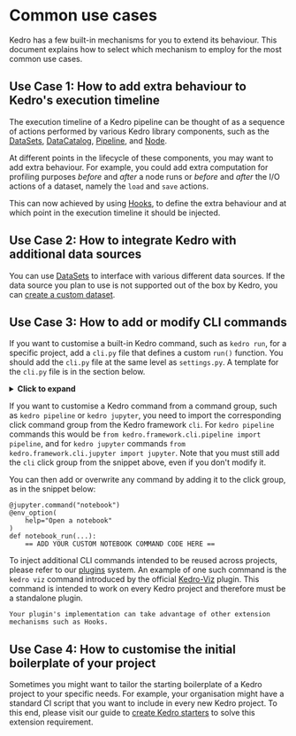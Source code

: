 # Common use cases

Kedro has a few built-in mechanisms for you to extend its behaviour. This document explains how to select which mechanism to employ for the most common use cases.

## Use Case 1: How to add extra behaviour to Kedro's execution timeline

The execution timeline of a Kedro pipeline can be thought of as a sequence of actions performed by various Kedro library components, such as the [DataSets](/kedro.extras.datasets), [DataCatalog](/kedro.io.DataCatalog), [Pipeline](/kedro.pipeline.Pipeline), and [Node](/kedro.pipeline.node.Node).

At different points in the lifecycle of these components, you may want to add extra behaviour. For example, you could add extra computation for profiling purposes _before_ and _after_ a node runs or _before_ and _after_ the I/O actions of a dataset, namely the `load` and `save` actions.

This can now achieved by using [Hooks](./hooks.md), to define the extra behaviour and at which point in the execution timeline it should be injected.

## Use Case 2: How to integrate Kedro with additional data sources

You can use [DataSets](/kedro.extras.datasets) to interface with various different data sources. If the data source you plan to use is not supported out of the box by Kedro, you can [create a custom dataset](custom_datasets.md).

## Use Case 3: How to add or modify CLI commands

If you want to customise a built-in Kedro command, such as `kedro run`, for a specific project, add a `cli.py` file that defines a custom `run()` function. You should add the `cli.py` file at the same level as `settings.py`. A template for the `cli.py` file is in the section below.

<details>
<summary><b>Click to expand</b></summary>

```
"""Command line tools for manipulating a Kedro project.
Intended to be invoked via `kedro`."""
import click
from kedro.framework.cli.utils import (
    CONTEXT_SETTINGS,
    _config_file_callback,
    _reformat_load_versions,
    _split_params,
    env_option,
    split_string,
)

from kedro.framework.cli.project import (
    FROM_INPUTS_HELP, TO_OUTPUTS_HELP, FROM_NODES_HELP, TO_NODES_HELP, NODE_ARG_HELP,
    RUNNER_ARG_HELP, ASYNC_ARG_HELP, TAG_ARG_HELP, LOAD_VERSION_HELP,
    PIPELINE_ARG_HELP, CONFIG_FILE_HELP, PARAMS_ARG_HELP
)


@click.group(context_settings=CONTEXT_SETTINGS, name=__file__)
def cli():
    """Command line tools for manipulating a Kedro project."""


@cli.command()
@click.option(
    "--from-inputs", type=str, default="", help=FROM_INPUTS_HELP, callback=split_string
)
@click.option(
    "--to-outputs", type=str, default="", help=TO_OUTPUTS_HELP, callback=split_string
)
@click.option(
    "--from-nodes", type=str, default="", help=FROM_NODES_HELP, callback=split_string
)
@click.option(
    "--to-nodes", type=str, default="", help=TO_NODES_HELP, callback=split_string
)
@click.option("--node", "-n", "node_names", type=str, multiple=True, help=NODE_ARG_HELP)
@click.option(
    "--runner", "-r", type=str, default=None, multiple=False, help=RUNNER_ARG_HELP
)
@click.option("--async", "is_async", is_flag=True, multiple=False, help=ASYNC_ARG_HELP)
@env_option
@click.option("--tag", "-t", type=str, multiple=True, help=TAG_ARG_HELP)
@click.option(
    "--load-version",
    "-lv",
    type=str,
    multiple=True,
    help=LOAD_VERSION_HELP,
    callback=_reformat_load_versions,
)
@click.option("--pipeline", "-p", type=str, default=None, help=PIPELINE_ARG_HELP)
@click.option(
    "--config",
    "-c",
    type=click.Path(exists=True, dir_okay=False, resolve_path=True),
    help=CONFIG_FILE_HELP,
    callback=_config_file_callback,
)
@click.option(
    "--params", type=str, default="", help=PARAMS_ARG_HELP, callback=_split_params
)
def run(
    tag,
    env,
    parallel,
    runner,
    is_async,
    node_names,
    to_nodes,
    from_nodes,
    from_inputs,
    to_outputs,
    load_version,
    pipeline,
    config,
    params,
):
    """Run the pipeline."""

    == ADD YOUR CUSTOM RUN COMMAND CODE HERE ==

```
</details>

If you want to customise a Kedro command from a command group, such as `kedro pipeline` or `kedro jupyter`, you need to import the corresponding click command group from the Kedro framework `cli`. For `kedro pipeline` commands this would be `from kedro.framework.cli.pipeline import pipeline`, and for `kedro jupyter` commands `from kedro.framework.cli.jupyter import jupyter`. Note that you must still add the `cli` click group from the snippet above, even if you don't modify it.

You can then add or overwrite any command by adding it to the click group, as in the snippet below:
```
@jupyter.command("notebook")
@env_option(
    help="Open a notebook"
)
def notebook_run(...):
    == ADD YOUR CUSTOM NOTEBOOK COMMAND CODE HERE ==
```

To inject additional CLI commands intended to be reused across projects, please refer to our [plugins](./plugins.md) system. An example of one such command is the `kedro viz` command introduced by the official [Kedro-Viz](https://github.com/kedro-org/kedro-viz) plugin. This command is intended to work on every Kedro project and therefore must be a standalone plugin.

```{note}
Your plugin's implementation can take advantage of other extension mechanisms such as Hooks.
```

## Use Case 4: How to customise the initial boilerplate of your project

Sometimes you might want to tailor the starting boilerplate of a Kedro project to your specific needs. For example, your organisation might have a standard CI script that you want to include in every new Kedro project. To this end, please visit our guide to [create Kedro starters](./create_kedro_starters.md) to solve this extension requirement.
